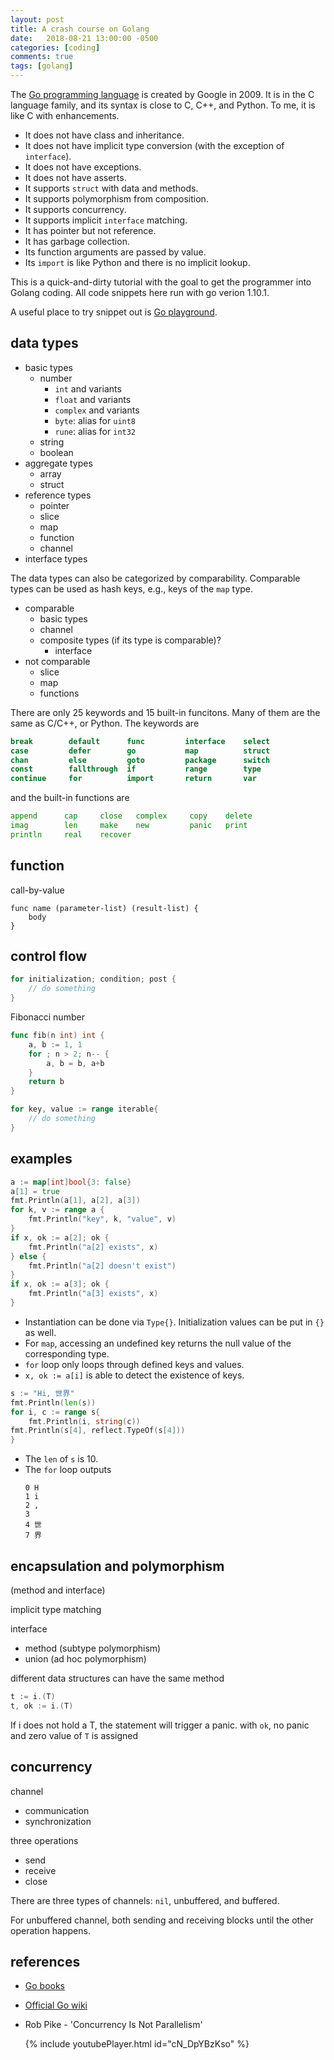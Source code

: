 ```yaml
---
layout: post
title: A crash course on Golang
date:   2018-08-21 13:00:00 -0500
categories: [coding]
comments: true
tags: [golang]
---
```


The [Go programming language](https://en.wikipedia.org/wiki/Go_(programming_language))
is created by Google in 2009.
It is in the C language family, and its syntax is close to C, C++, and Python.
To me, it is like C with enhancements.

* It does not have class and inheritance.
* It does not have implicit type conversion (with the exception of `interface`).
* It does not have exceptions.
* It does not have asserts.
* It supports `struct` with data and methods.
* It supports polymorphism from composition.
* It supports concurrency.
* It supports implicit `interface` matching.
* It has pointer but not reference.
* It has garbage collection.
* Its function arguments are passed by value.
* Its `import` is like Python and there is no implicit lookup.

This is a quick-and-dirty tutorial with the goal to get the programmer
into Golang coding.
All code snippets here run with go verion 1.10.1.

A useful place to try snippet out is [Go playground](https://play.golang.org/).

## data types

* basic types
    * number
        * `int` and variants
        * `float` and variants
        * `complex` and variants
        * `byte`: alias for `uint8`
        * `rune`: alias for `int32`
    * string
    * boolean
* aggregate types
    * array
    * struct
* reference types
    * pointer
    * slice
    * map
    * function
    * channel
* interface types

The data types can also be categorized by comparability. Comparable types can be
used as hash keys, e.g., keys of the `map` type.

* comparable
    * basic types
    * channel
    * composite types (if its type is comparable)?
        * interface
* not comparable
    * slice
    * map
    * functions

There are only 25 keywords and 15 built-in funcitons.
Many of them are the same as C/C++, or Python.
The keywords are

```go
break        default      func         interface    select
case         defer        go           map          struct
chan         else         goto         package      switch
const        fallthrough  if           range        type
continue     for          import       return       var
```

and the built-in functions are

```go
append      cap     close   complex     copy    delete
imag        len     make    new         panic   print
println     real    recover
```

## function

call-by-value

```
func name (parameter-list) (result-list) {
    body
}
```


## control flow

```go
for initialization; condition; post {
    // do something
}
```


Fibonacci number

```go
func fib(n int) int {
	a, b := 1, 1
	for ; n > 2; n-- {
		a, b = b, a+b
	}
	return b
}

```

```go
for key, value := range iterable{
    // do something
}
```



## examples

```go
a := map[int]bool{3: false}
a[1] = true
fmt.Println(a[1], a[2], a[3])
for k, v := range a {
    fmt.Println("key", k, "value", v)
}
if x, ok := a[2]; ok {
    fmt.Println("a[2] exists", x)
} else {
    fmt.Println("a[2] doesn't exist")
}
if x, ok := a[3]; ok {
    fmt.Println("a[3] exists", x)
}
```
* Instantiation can be done via `Type{}`. Initialization values can be put in
  `{}` as well.
* For `map`, accessing an undefined key returns the null value of the corresponding type.
* `for` loop only loops through defined keys and values.
* `x, ok := a[i]` is able to detect the existence of keys.

```go
s := "Hi, 世界"
fmt.Println(len(s))
for i, c := range s{
    fmt.Println(i, string(c))
fmt.Println(s[4], reflect.TypeOf(s[4]))
}
```
* The `len` of `s` is 10.
* The `for` loop outputs
  ```
  0 H
  1 i
  2 ,
  3
  4 世
  7 界
  ```

## encapsulation and polymorphism

(method and interface)

implicit type matching

interface

* method (subtype polymorphism)
* union (ad hoc polymorphism)


different data structures can have the same method

``` go
t := i.(T)
t, ok := i.(T)
```
If i does not hold a T, the statement will trigger a panic.
with `ok`, no panic and zero value of `T` is assigned

## concurrency

channel

* communication
* synchronization

three operations

* send
* receive
* close

There are three types of channels: `nil`, unbuffered, and buffered.

For unbuffered channel, both sending and receiving blocks until the other operation happens.

## references

* [Go books](https://github.com/dariubs/GoBooks)
* [Official Go wiki](https://github.com/golang/go/wiki)
* Rob Pike - 'Concurrency Is Not Parallelism'

  {% include youtubePlayer.html id="cN_DpYBzKso" %}
